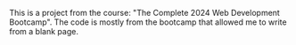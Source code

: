 This is a project from the course: "The Complete 2024 Web Development Bootcamp". The code is mostly from the bootcamp that allowed me to write from a blank page.
